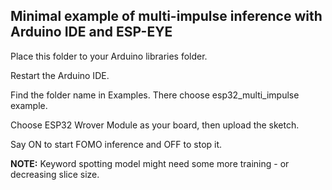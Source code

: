 ## Minimal example of multi-impulse inference with Arduino IDE and ESP-EYE

Place this folder to your Arduino libraries folder.

Restart the Arduino IDE.

Find the folder name in Examples. There choose esp32_multi_impulse example.

Choose ESP32 Wrover Module as your board, then upload the sketch.

Say ON to start FOMO inference and OFF to stop it.

**NOTE:** Keyword spotting model might need some more training - or decreasing slice size.